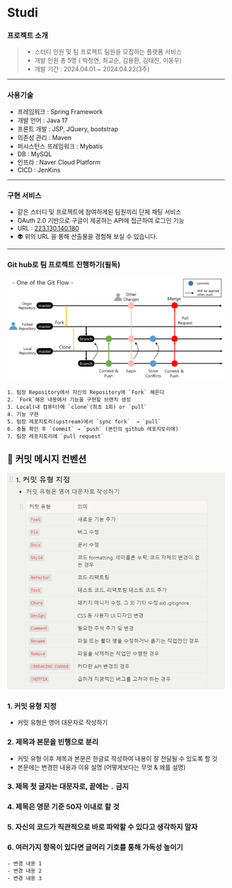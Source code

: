 # Studi

### 프로젝트 소개  
> - 스터디 인원 및 팀 프로젝트 팀원을 모집하는 플랫폼 서비스
> - 개발 인원 총 5명 ( 박정연, 최교순, 김용환, 김태진, 이동우)
> - 개발 기간 : 2024.04.01 ~ 2024.04.22(3주)
---
### 사용기술
- 프레임워크 : Spring Framework 
- 개발 언어 : Java 17
- 프론트 개발 : JSP, JQuery, bootstrap
- 의존성 관리 : Maven
- 퍼시스턴스 프레임워크 : Mybatis
- DB : MySQL
- 인프라 : Naver Cloud Platform
- CICD : JenKins 
---
### 구현 서비스
- 같은 스터디 및 프로젝트에 참여하게된 팀원끼리 단체 채팅 서비스
- OAuth 2.0 기반으로 구글이 제공하는 API에 접근하여 로그인 기능
- URL : [223.130.140.180](http://223.130.140.180:8090/)
- 👽 위의 URL 을 통해 산출물을 경험해 보실 수 있습니다.
---

### Git hub로 팀 프로젝트 진행하기(필독)
![img.png](README_IMAGE/img.png)

```text
1. 팀장 Repository에서 자신의 Repository에 `Fork` 해온다
2. `Fork`해온 내용에서 기능을 구현할 브랜치 생성
3. Local(내 컴퓨터)에 `clone`(최초 1회) or `pull`
4. 기능 구현
5. 팀장 레포지토리(upstream)에서 `sync fork`  → `pull`
6. 충돌 확인 후 `commit` → `push` (본인의 github 레포지토리에)
7. 팀장 레포지토리에 `pull request`
```
## 🖤 커밋 메시지 컨벤션
![img_1.png](README_IMAGE/img_1.png)
<aside>

### 1. 커밋 유형 지정

- 커밋 유형은 영어 대문자로 작성하기

### 2. 제목과 본문을 빈행으로 분리

- 커밋 유형 이후 제목과 본문은 한글로 작성하여 내용이 잘 전달될 수 있도록 할 것
- 본문에는 변경한 내용과 이유 설명 (어떻게보다는 무엇 & 왜를 설명)

### 3. 제목 첫 글자는 대문자로, 끝에는 `.` 금지

### 4. 제목은 영문 기준 50자 이내로 할 것

### 5. 자신의 코드가 직관적으로 바로 파악할 수 있다고 생각하지 말자

### 6. 여러가지 항목이 있다면 글머리 기호를 통해 가독성 높이기

```
- 변경 내용 1
- 변경 내용 2
- 변경 내용 3
```

</aside>
